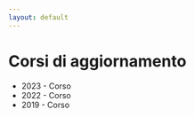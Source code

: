 ```yaml
---
layout: default
---
```


# Corsi di aggiornamento

*   2023 - Corso
*   2022 - Corso
*   2019 - Corso
